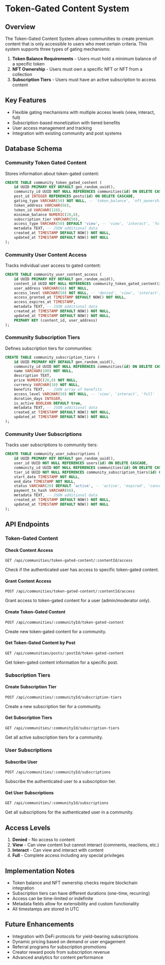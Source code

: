 # Token-Gated Content System

## Overview

The Token-Gated Content System allows communities to create premium content that is only accessible to users who meet certain criteria. This system supports three types of gating mechanisms:

1. **Token Balance Requirements** - Users must hold a minimum balance of a specific token
2. **NFT Ownership** - Users must own a specific NFT or NFT from a collection
3. **Subscription Tiers** - Users must have an active subscription to access content

## Key Features

- Flexible gating mechanisms with multiple access levels (view, interact, full)
- Subscription-based monetization with tiered benefits
- User access management and tracking
- Integration with existing community and post systems

## Database Schema

### Community Token Gated Content
Stores information about token-gated content:

```sql
CREATE TABLE community_token_gated_content (
    id UUID PRIMARY KEY DEFAULT gen_random_uuid(),
    community_id UUID NOT NULL REFERENCES communities(id) ON DELETE CASCADE,
    post_id INTEGER REFERENCES posts(id) ON DELETE CASCADE,
    gating_type VARCHAR(50) NOT NULL, -- 'token_balance', 'nft_ownership', 'subscription'
    token_address VARCHAR(66),
    token_id VARCHAR(128),
    minimum_balance NUMERIC(20,8),
    subscription_tier VARCHAR(50),
    access_type VARCHAR(50) DEFAULT 'view', -- 'view', 'interact', 'full'
    metadata TEXT, -- JSON additional data
    created_at TIMESTAMP DEFAULT NOW() NOT NULL,
    updated_at TIMESTAMP DEFAULT NOW() NOT NULL
);
```

### Community User Content Access
Tracks individual user access to gated content:

```sql
CREATE TABLE community_user_content_access (
    id UUID PRIMARY KEY DEFAULT gen_random_uuid(),
    content_id UUID NOT NULL REFERENCES community_token_gated_content(id) ON DELETE CASCADE,
    user_address VARCHAR(66) NOT NULL,
    access_level VARCHAR(50) NOT NULL, -- 'denied', 'view', 'interact', 'full'
    access_granted_at TIMESTAMP DEFAULT NOW() NOT NULL,
    access_expires_at TIMESTAMP,
    metadata TEXT, -- JSON additional data
    created_at TIMESTAMP DEFAULT NOW() NOT NULL,
    updated_at TIMESTAMP DEFAULT NOW() NOT NULL,
    PRIMARY KEY (content_id, user_address)
);
```

### Community Subscription Tiers
Defines subscription tiers for communities:

```sql
CREATE TABLE community_subscription_tiers (
    id UUID PRIMARY KEY DEFAULT gen_random_uuid(),
    community_id UUID NOT NULL REFERENCES communities(id) ON DELETE CASCADE,
    name VARCHAR(100) NOT NULL,
    description TEXT,
    price NUMERIC(20,8) NOT NULL,
    currency VARCHAR(10) NOT NULL,
    benefits TEXT, -- JSON array of benefits
    access_level VARCHAR(50) NOT NULL, -- 'view', 'interact', 'full'
    duration_days INTEGER,
    is_active BOOLEAN DEFAULT true,
    metadata TEXT, -- JSON additional data
    created_at TIMESTAMP DEFAULT NOW() NOT NULL,
    updated_at TIMESTAMP DEFAULT NOW() NOT NULL
);
```

### Community User Subscriptions
Tracks user subscriptions to community tiers:

```sql
CREATE TABLE community_user_subscriptions (
    id UUID PRIMARY KEY DEFAULT gen_random_uuid(),
    user_id UUID NOT NULL REFERENCES users(id) ON DELETE CASCADE,
    community_id UUID NOT NULL REFERENCES communities(id) ON DELETE CASCADE,
    tier_id UUID NOT NULL REFERENCES community_subscription_tiers(id) ON DELETE CASCADE,
    start_date TIMESTAMP NOT NULL,
    end_date TIMESTAMP NOT NULL,
    status VARCHAR(20) DEFAULT 'active', -- 'active', 'expired', 'cancelled'
    payment_tx_hash VARCHAR(66),
    metadata TEXT, -- JSON additional data
    created_at TIMESTAMP DEFAULT NOW() NOT NULL,
    updated_at TIMESTAMP DEFAULT NOW() NOT NULL
);
```

## API Endpoints

### Token-Gated Content

#### Check Content Access
```
GET /api/communities/token-gated-content/:contentId/access
```
Check if the authenticated user has access to specific token-gated content.

#### Grant Content Access
```
POST /api/communities/token-gated-content/:contentId/access
```
Grant access to token-gated content for a user (admin/moderator only).

#### Create Token-Gated Content
```
POST /api/communities/:communityId/token-gated-content
```
Create new token-gated content for a community.

#### Get Token-Gated Content by Post
```
GET /api/communities/posts/:postId/token-gated-content
```
Get token-gated content information for a specific post.

### Subscription Tiers

#### Create Subscription Tier
```
POST /api/communities/:communityId/subscription-tiers
```
Create a new subscription tier for a community.

#### Get Subscription Tiers
```
GET /api/communities/:communityId/subscription-tiers
```
Get all active subscription tiers for a community.

### User Subscriptions

#### Subscribe User
```
POST /api/communities/:communityId/subscriptions
```
Subscribe the authenticated user to a subscription tier.

#### Get User Subscriptions
```
GET /api/communities/:communityId/subscriptions
```
Get all subscriptions for the authenticated user in a community.

## Access Levels

1. **Denied** - No access to content
2. **View** - Can view content but cannot interact (comments, reactions, etc.)
3. **Interact** - Can view and interact with content
4. **Full** - Complete access including any special privileges

## Implementation Notes

- Token balance and NFT ownership checks require blockchain integration
- Subscription tiers can have different durations (one-time, recurring)
- Access can be time-limited or indefinite
- Metadata fields allow for extensibility and custom functionality
- All timestamps are stored in UTC

## Future Enhancements

- Integration with DeFi protocols for yield-bearing subscriptions
- Dynamic pricing based on demand or user engagement
- Referral programs for subscription promotions
- Creator reward pools from subscription revenue
- Advanced analytics for content performance